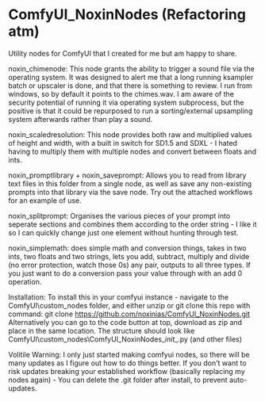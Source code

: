 # ComfyUI_NoxinNodes (Refactoring atm)
Utility nodes for ComfyUI that I created for me but am happy to share.

noxin_chimenode:
	This node grants the ability to trigger a sound file via the operating system. 
	It was designed to alert me that a long running ksampler batch or upscaler is done, and that there is something to review. I run from windows, so by default it points to the chimes.wav.
	I am aware of the security potential of running it via operating system subprocess, but the positive is that it could be repurposed to run a sorting/external upsampling system afterwards rather than play a sound.

noxin_scaledresolution:
	This node provides both raw and multiplied values of height and width, with a built in switch for SD1.5 and SDXL - I hated having to multiply them with multiple nodes and convert between floats and ints.

noxin_promptlibrary + noxin_saveprompt:
	Allows you to read from library text files in this folder from a single node, as well as save any non-existing prompts into that library via the save node. Try out the attached workflows for an example of use.

noxin_splitprompt:
	Organises the various pieces of your prompt into seperate sections and combines them according to the order string - I like it so I can quickly change just one element without hunting through test.

noxin_simplemath:
	does simple math and conversion things, takes in two ints, two floats and two strings, lets you add, subtract, multiply and divide (no error protection, watch those 0s) any pair, outputs to all three types. If you just want to do a conversion pass your value through with an add 0 operation.

Installation:
	To install this in your comfyui instance - navigate to the ComfyUI\custom_nodes folder, and either unzip or git clone this repo with command: git clone https://github.com/noxinias/ComfyUI_NoxinNodes.git
	Alternatively you can go to the code button at top, download as zip and place in the same location. The structure should look like ComfyUI\custom_nodes\ComfyUI_NoxinNodes\__init__.py (and other files)
	
Volitile Warning:
	I only just started making comfyui nodes, so there will be many updates as I figure out how to do things better. If you don't want to risk updates breaking your established workflow (basically replacing my nodes again) - You can delete the .git folder after install, to prevent auto-updates.

